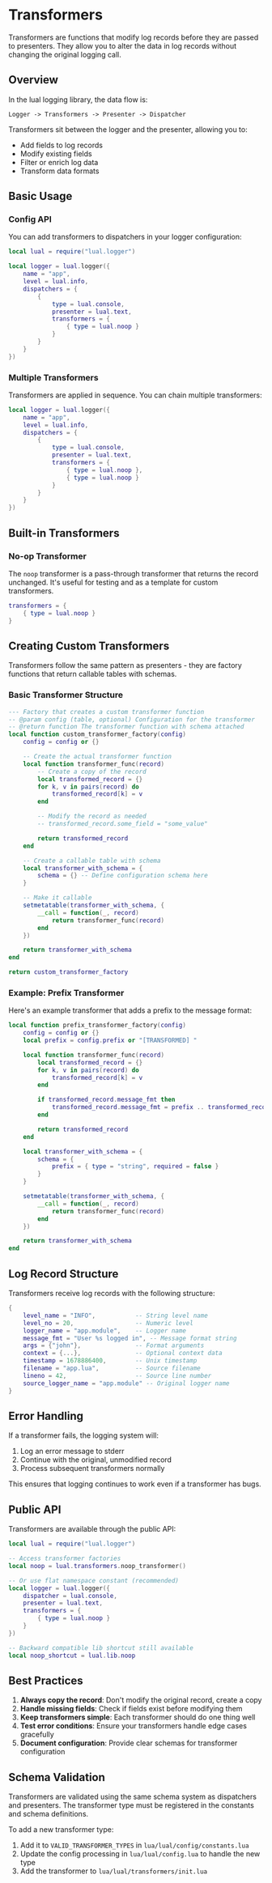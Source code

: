 # Transformers

Transformers are functions that modify log records before they are passed to
presenters. They allow you to alter the data in log records without changing the
original logging call.

## Overview

In the lual logging library, the data flow is:

```
Logger -> Transformers -> Presenter -> Dispatcher
```

Transformers sit between the logger and the presenter, allowing you to:

- Add fields to log records
- Modify existing fields
- Filter or enrich log data
- Transform data formats

## Basic Usage

### Config API

You can add transformers to dispatchers in your logger configuration:

```lua
local lual = require("lual.logger")

local logger = lual.logger({
    name = "app",
    level = lual.info,
    dispatchers = {
        {
            type = lual.console,
            presenter = lual.text,
            transformers = {
                { type = lual.noop }
            }
        }
    }
})
```

### Multiple Transformers

Transformers are applied in sequence. You can chain multiple transformers:

```lua
local logger = lual.logger({
    name = "app",
    level = lual.info,
    dispatchers = {
        {
            type = lual.console,
            presenter = lual.text,
            transformers = {
                { type = lual.noop },
                { type = lual.noop }
            }
        }
    }
})
```

## Built-in Transformers

### No-op Transformer

The `noop` transformer is a pass-through transformer that returns the record
unchanged. It's useful for testing and as a template for custom transformers.

```lua
transformers = {
    { type = lual.noop }
}
```

## Creating Custom Transformers

Transformers follow the same pattern as presenters - they are factory functions
that return callable tables with schemas.

### Basic Transformer Structure

```lua
--- Factory that creates a custom transformer function
-- @param config (table, optional) Configuration for the transformer
-- @return function The transformer function with schema attached
local function custom_transformer_factory(config)
    config = config or {}

    -- Create the actual transformer function
    local function transformer_func(record)
        -- Create a copy of the record
        local transformed_record = {}
        for k, v in pairs(record) do
            transformed_record[k] = v
        end

        -- Modify the record as needed
        -- transformed_record.some_field = "some_value"

        return transformed_record
    end

    -- Create a callable table with schema
    local transformer_with_schema = {
        schema = {} -- Define configuration schema here
    }

    -- Make it callable
    setmetatable(transformer_with_schema, {
        __call = function(_, record)
            return transformer_func(record)
        end
    })

    return transformer_with_schema
end

return custom_transformer_factory
```

### Example: Prefix Transformer

Here's an example transformer that adds a prefix to the message format:

```lua
local function prefix_transformer_factory(config)
    config = config or {}
    local prefix = config.prefix or "[TRANSFORMED] "

    local function transformer_func(record)
        local transformed_record = {}
        for k, v in pairs(record) do
            transformed_record[k] = v
        end

        if transformed_record.message_fmt then
            transformed_record.message_fmt = prefix .. transformed_record.message_fmt
        end

        return transformed_record
    end

    local transformer_with_schema = {
        schema = {
            prefix = { type = "string", required = false }
        }
    }

    setmetatable(transformer_with_schema, {
        __call = function(_, record)
            return transformer_func(record)
        end
    })

    return transformer_with_schema
end
```

## Log Record Structure

Transformers receive log records with the following structure:

```lua
{
    level_name = "INFO",           -- String level name
    level_no = 20,                 -- Numeric level
    logger_name = "app.module",    -- Logger name
    message_fmt = "User %s logged in", -- Message format string
    args = {"john"},               -- Format arguments
    context = {...},               -- Optional context data
    timestamp = 1678886400,        -- Unix timestamp
    filename = "app.lua",          -- Source filename
    lineno = 42,                   -- Source line number
    source_logger_name = "app.module" -- Original logger name
}
```

## Error Handling

If a transformer fails, the logging system will:

1. Log an error message to stderr
2. Continue with the original, unmodified record
3. Process subsequent transformers normally

This ensures that logging continues to work even if a transformer has bugs.

## Public API

Transformers are available through the public API:

```lua
local lual = require("lual.logger")

-- Access transformer factories
local noop = lual.transformers.noop_transformer()

-- Or use flat namespace constant (recommended)
local logger = lual.logger({
    dispatcher = lual.console,
    presenter = lual.text,
    transformers = {
        { type = lual.noop }
    }
})

-- Backward compatible lib shortcut still available
local noop_shortcut = lual.lib.noop
```

## Best Practices

1. **Always copy the record**: Don't modify the original record, create a copy
2. **Handle missing fields**: Check if fields exist before modifying them
3. **Keep transformers simple**: Each transformer should do one thing well
4. **Test error conditions**: Ensure your transformers handle edge cases
   gracefully
5. **Document configuration**: Provide clear schemas for transformer
   configuration

## Schema Validation

Transformers are validated using the same schema system as dispatchers and
presenters. The transformer type must be registered in the constants and schema
definitions.

To add a new transformer type:

1. Add it to `VALID_TRANSFORMER_TYPES` in `lua/lual/config/constants.lua`
2. Update the config processing in `lua/lual/config.lua` to handle the new type
3. Add the transformer to `lua/lual/transformers/init.lua`
